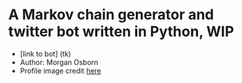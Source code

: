 A Markov chain generator and twitter bot written in Python, WIP
==========================================================
- [link to bot] (tk)
- Author: Morgan Osborn
- Profile image credit [here](https://commons.wikimedia.org/wiki/File:Roberto_bola%C3%B1o.jpg)
